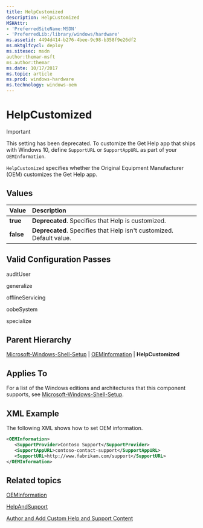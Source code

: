 ```yaml
---
title: HelpCustomized
description: HelpCustomized
MSHAttr:
- 'PreferredSiteName:MSDN'
- 'PreferredLib:/library/windows/hardware'
ms.assetid: 4494d414-b276-4bee-9c98-b358f9e26df2
ms.mktglfcycl: deploy
ms.sitesec: msdn
author:themar-msft
ms.author:themar
ms.date: 10/17/2017
ms.topic: article
ms.prod: windows-hardware
ms.technology: windows-oem
---
```

# HelpCustomized

> [!Important]
> This setting has been deprecated. To customize the Get Help app that ships with Windows 10, define `SupportURL` or `SupportAppURL` as part of your `OEMInformation`.

`HelpCustomized` specifies whether the Original Equipment Manufacturer (OEM) customizes the Get Help app.

## Values

| Value                   | Description                                                                           |
|:------------------------|:--------------------------------------------------------------------------------------|
| **true**                | **Deprecated**. Specifies that Help is customized.                      |
| **false**               | **Deprecated**. Specifies that Help isn't customized. Default value.     |

## Valid Configuration Passes

auditUser

generalize

offlineServicing

oobeSystem

specialize

## Parent Hierarchy

[Microsoft-Windows-Shell-Setup](microsoft-windows-shell-setup.md) | [OEMInformation](microsoft-windows-shell-setup-oeminformation.md) | **HelpCustomized**

## Applies To

For a list of the Windows editions and architectures that this component supports, see [Microsoft-Windows-Shell-Setup](microsoft-windows-shell-setup.md).

## XML Example

The following XML shows how to set OEM information.

```xml
<OEMInformation>
   <SupportProvider>Contoso Support</SupportProvider>
   <SupportAppURL>contoso-contact-support</SupportAppURL>
   <SupportURL>http://www.fabrikam.com/support</SupportURL>
</OEMInformation>
```

## Related topics

[OEMInformation](microsoft-windows-shell-setup-oeminformation.md)

[HelpAndSupport](microsoft-windows-helpandsupport-helpandsupport.md)

[Author and Add Custom Help and Support Content](http://go.microsoft.com/fwlink/?LinkId=237145)
